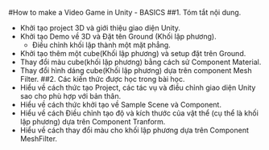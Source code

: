 #How to make a Video Game in Unity - BASICS
##1. Tóm tắt nội dung.
- Khởi tạo project 3D và giới thiệu giao diện Unity.
- Khởi tạo Demo về 3D và Đặt tên Ground (Khối lập phương).
  * Điều chỉnh khối lập thành một mặt phẳng.
- Khởi tạo thêm một cube(Khối lập phương) và  setup đặt trên Ground.
- Thay đổi màu cube(khối lập phương) bằng cách sử Component Material.
- Thay đổi hình dáng cube(Khối lập phương) dựa trên component Mesh Filter.
##2. Các kiến thức được học trong bài học.
- Hiểu về cách thức tạo Project, các tác vụ và điều chỉnh giao diện Unity sao cho phù hợp với bản thân.
- Hiểu về cách thức khởi tạo về Sample Scene và Component.
- Hiểu về cách Điều chỉnh tạo độ và kích thước của vật thể (cụ thể là khối lập phương) dựa trên Component Tranform.
- Hiểu về cách thay đổi màu cho khối lập phương dựa trên Component MeshFilter.